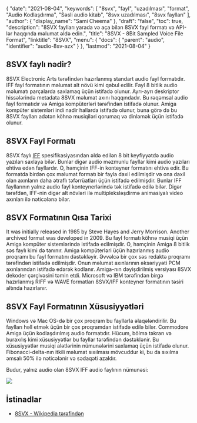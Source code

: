 {
  "date": "2021-08-04",
  "keywords": [
"8svx",
"fayl",
"uzadılması",
"format",
"Audio Kodlaşdırma",
"Səsli audio kitab",
"8svx uzadılması",
"8svx faylları"
],
  "author": {
    "display_name": "Sami Cheema"
},
  "draft": "false",
  "toc": true,
  "description": "8SVX faylları yarada və aça bilən 8SVX fayl formatı və API-lər haqqında məlumat əldə edin.",
  "title": "8SVX - 8Bit Sampled Voice File Format",
  "linktitle": "8SVX",
  "menu": {
    "docs": {
      "parent": "audio",
      "identifier": "audio-8sv-azx"
}
},
  "lastmod": "2021-08-04"
}

## 8SVX faylı nədir? ##

8SVX Electronic Arts tərəfindən hazırlanmış standart audio fayl formatıdır. IFF fayl formatının məlumat alt növü kimi qəbul edilir. Fayl 8 bitlik audio məlumatı parçalarda saxlamaq üçün istifadə olunur. Ayrı-ayrı deskriptor hissələrində metadata 8SVX məlumat axını haqqındadır. Bu rəqəmsal audio fayl formatıdır və Amiga kompüterləri tərəfindən istifadə olunur. Amiga kompüter sistemləri indi nadir hallarda istifadə olunur, buna görə də bu 8SVX faylları adətən köhnə musiqiləri qorumaq və dinləmək üçün istifadə olunur.

## 8SVX Fayl Formatı

8SVX faylı [IFF](/audio/aiff/) spesifikasiyasından əldə edilən 8 bit keyfiyyətdə audio yazıları saxlaya bilər. Bunlar digər audio məzmunlu fayllar kimi audio yazıları ehtiva edən fayllardır. O, həmçinin IFF-in konteyner formatını ehtiva edir. Bu formatda birdən çox məlumat formatı bir fayla daxil edilmişdir və ona daxil olan axınların daha ətraflı təfərrüatları üçün istifadə edilmişdir. Bunlar IFF fayllarının yalnız audio fayl konteynerlərində tək istifadə edilə bilər. Digər tərəfdən, IFF-nin digər alt növləri ilə multipleksləşdirmə animasiyalı video axınları ilə nəticələnə bilər.

## 8SVX Formatının Qısa Tarixi

It was initially released in 1985 by Steve Hayes and Jerry Morrison. Another archived format was developed in 2009. Bu fayl formatı köhnə musiqi üçün Amiga kompüter sistemlərində istifadə edilmişdir. O, həmçinin Amiga 8 bitlik səs faylı kimi də tanınır. Amiga kompüterləri üçün hazırlanmış audio proqramı bu fayl formatını dəstəkləyir. Əvvəlcə bir çox səs redaktə proqramı tərəfindən istifadə edilmişdir. Onun məlumat axınlarının əksəriyyəti PCM axınlarından istifadə edərək kodlanır. Amiga-nın dəyişdirilmiş versiyası 8SVX dekoder çərçivəsini təmin etdi. Microsoft və IBM tərəfindən birgə hazırlanmış RIFF və WAVE formatları 8SVX/IFF konteyner formatının təsiri altında hazırlanır.

## 8SVX Fayl Formatının Xüsusiyyətləri

Windows və Mac OS-də bir çox proqram bu fayllarla əlaqələndirilir. Bu faylları həll etmək üçün bir çox proqramdan istifadə edilə bilər. Commodore Amiga üçün kodlaşdırılmış audio formatıdır. Hücum, bölmə təkrarı və buraxılış kimi xüsusiyyətlər bu fayllar tərəfindən dəstəklənir. Bu xüsusiyyətlər musiqi alətlərinin nümunələrini saxlamaq üçün istifadə olunur. Fibonacci-delta-nın itkili məlumat sıxılması mövcuddur ki, bu da sıxılma əmsalı 50% ilə nəticələnir və sədaqəti azaldır.

Budur, yalnız audio olan 8SVX IFF audio faylının nümunəsi:

![](../8svx.png)

## İstinadlar ##

* [8SVX - Wikipedia tərəfindən](https://en.wikipedia.org/wiki/8SVX)


